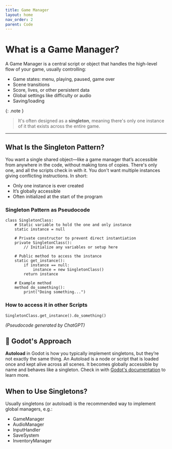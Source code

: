 ```yaml
---
title: Game Manager
layout: home
nav_order: 2
parent: Code
---
```


# What is a Game Manager?
A Game Manager is a central script or object that handles the high-level flow of your game, usually controlling:
* Game states: menu, playing, paused, game over
* Scene transitions
* Score, lives, or other persistent data
* Global settings like difficulty or audio
* Saving/loading

{: .note }
> It's often designed as a **singleton**, meaning there's only one instance of it that exists across the entire game.

--- 

## What Is the Singleton Pattern?
You want a single shared object—like a game manager that’s accessible from anywhere in the code, without making tons of copies. There's only one, and all the scripts check in with it. You don't want multiple instances giving conflicting instructions. In short:
* Only one instance is ever created
* It’s globally accessible
* Often initialized at the start of the program

### Singleton Pattern as Pseudocode
```
class SingletonClass:
    # Static variable to hold the one and only instance
    static instance = null

    # Private constructor to prevent direct instantiation
    private SingletonClass():
        // Initialize any variables or setup here

    # Public method to access the instance
    static get_instance():
        if instance == null:
            instance = new SingletonClass()
        return instance

    # Example method
    method do_something():
        print("Doing something...")
```

### How to access it in other Scripts
```
SingletonClass.get_instance().do_something()
```

*(Pseudocode generated by ChatGPT)*

## 🤖 Godot's Approach
**Autoload** in Godot is how you typically implement singletons, but they’re not exactly the same thing. 
An Autoload is a node or script that is loaded once and kept alive across all scenes. It becomes globally accessible by name and behaves like a singleton. Check in with [Godot's documentation](https://docs.godotengine.org/en/latest/tutorials/scripting/singletons_autoload.html) to learn more.

## When to Use Singletons?
Usually singletons (or autoload) is the recommended way to implement global managers, e.g.:
* GameManager
* AudioManager
* InputHandler
* SaveSystem
* InventoryManager


